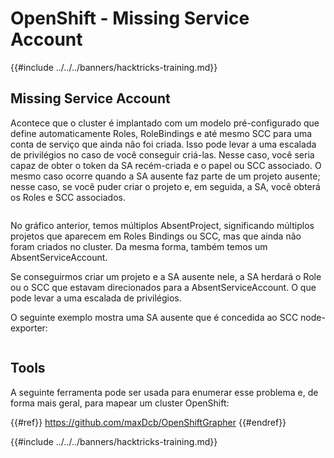 # OpenShift - Missing Service Account

{{#include ../../../banners/hacktricks-training.md}}

## Missing Service Account

Acontece que o cluster é implantado com um modelo pré-configurado que define automaticamente Roles, RoleBindings e até mesmo SCC para uma conta de serviço que ainda não foi criada. Isso pode levar a uma escalada de privilégios no caso de você conseguir criá-las. Nesse caso, você seria capaz de obter o token da SA recém-criada e o papel ou SCC associado. O mesmo caso ocorre quando a SA ausente faz parte de um projeto ausente; nesse caso, se você puder criar o projeto e, em seguida, a SA, você obterá os Roles e SCC associados.

<figure><img src="../../../images/openshift-missing-service-account-image1.png" alt=""><figcaption></figcaption></figure>

No gráfico anterior, temos múltiplos AbsentProject, significando múltiplos projetos que aparecem em Roles Bindings ou SCC, mas que ainda não foram criados no cluster. Da mesma forma, também temos um AbsentServiceAccount.

Se conseguirmos criar um projeto e a SA ausente nele, a SA herdará o Role ou o SCC que estavam direcionados para a AbsentServiceAccount. O que pode levar a uma escalada de privilégios.

O seguinte exemplo mostra uma SA ausente que é concedida ao SCC node-exporter:

<figure><img src="../../../images/openshift-missing-service-account-image2.png" alt=""><figcaption></figcaption></figure>

## Tools

A seguinte ferramenta pode ser usada para enumerar esse problema e, de forma mais geral, para mapear um cluster OpenShift:

{{#ref}}
https://github.com/maxDcb/OpenShiftGrapher
{{#endref}}

{{#include ../../../banners/hacktricks-training.md}}
